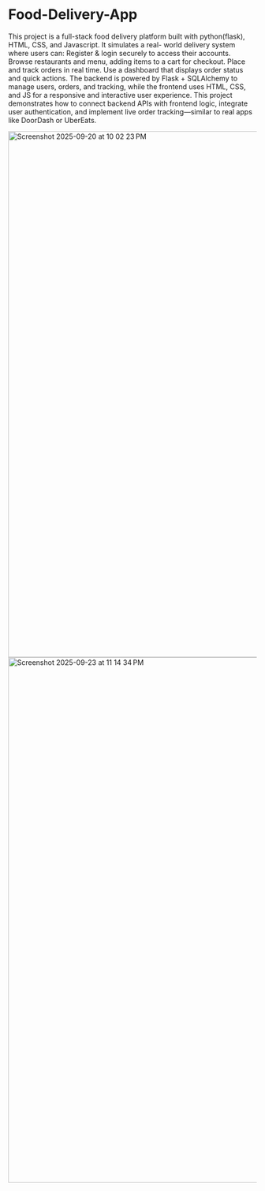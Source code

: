 # Food-Delivery-App
This project is a full-stack food delivery platform built with python(flask), HTML, CSS, and Javascript. It simulates a real- world delivery system where users can: Register &amp; login securely to access their accounts. Browse restaurants and menu, adding items to a cart for checkout. Place and track orders in real time. 	Use a dashboard that displays order status and quick actions. The backend is powered by Flask + SQLAlchemy to manage users, orders, and tracking, while the frontend uses HTML, CSS, and JS for a responsive and interactive user experience. This project demonstrates how to connect backend APIs with frontend logic, integrate user authentication, and implement live order tracking—similar to real apps like DoorDash or UberEats.

<img width="2056" height="1067" alt="Screenshot 2025-09-20 at 10 02 23 PM" src="https://github.com/user-attachments/assets/35da49ed-c784-477b-b14e-d346983c7f0c" />
<img width="2050" height="1066" alt="Screenshot 2025-09-23 at 11 14 34 PM" src="https://github.com/user-attachments/assets/aec9f88c-b4b1-49fd-afae-51e2f94b3f5e" />
